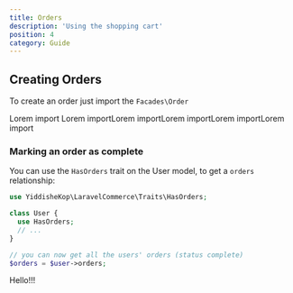 ```yaml
---
title: Orders
description: 'Using the shopping cart'
position: 4
category: Guide
---
```


## Creating Orders

To create an order just import the `Facades\Order`

Lorem import Lorem importLorem importLorem importLorem importLorem import

### Marking an order as complete

You can use the `HasOrders` trait on the User model, to get a `orders` relationship:

<code-group>
  <code-block label="PHP" active>

  ```php
  use YiddisheKop\LaravelCommerce\Traits\HasOrders;

  class User {
    use HasOrders;
    // ...
  }

  // you can now get all the users' orders (status complete)
  $orders = $user->orders;
  ```

  </code-block>
</code-group>

Hello!!!
